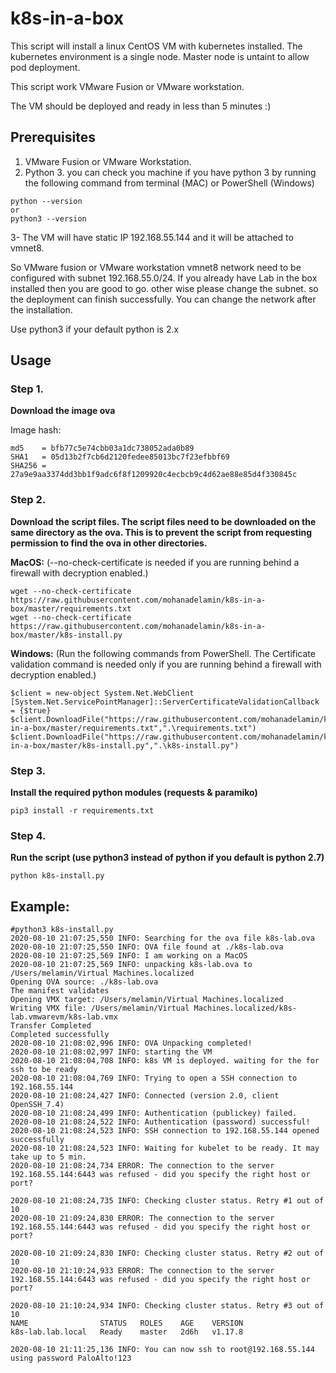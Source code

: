 # k8s-in-a-box

This script  will install a linux CentOS VM with kubernetes installed.
The kubernetes environment is a single node. Master node is untaint to allow pod deployment.

This script work VMware Fusion or VMware workstation.

The VM should be deployed and ready in less than 5 minutes :)

## Prerequisites

1.  VMware Fusion or VMware Workstation.
2.  Python 3. you can check you machine if you have python 3 by running the following command from terminal (MAC) or PowerShell (Windows)
```
python --version
or
python3 --version
```
3- The VM will have static IP 192.168.55.144 and it will be attached to vmnet8.

So VMware fusion or VMware workstation vmnet8 network need to be configured with subnet 192.168.55.0/24. If you already have Lab in the box installed then you are good to go. other wise please change the subnet. so the deployment can finish successfully.
You can change the network after the installation.

Use python3 if your default python is 2.x

## Usage

### Step 1. 
**Download the image ova**

Image hash:
```
md5    = bfb77c5e74cbb03a1dc738052ada0b89
SHA1   = 05d13b2f7cb6d2120fedee85013bc7f23efbbf69
SHA256 = 27a9e9aa3374dd3bb1f9adc6f8f1209920c4ecbcb9c4d62ae88e85d4f330845c
```
### Step 2. 
**Download the script files. The script files need to be downloaded on the same directory as the ova. This is to prevent the script from requesting permission to find the ova in other directories.** 

**MacOS:** (--no-check-certificate is needed if you are running behind a firewall with decryption enabled.)
```
wget --no-check-certificate https://raw.githubusercontent.com/mohanadelamin/k8s-in-a-box/master/requirements.txt
wget --no-check-certificate https://raw.githubusercontent.com/mohanadelamin/k8s-in-a-box/master/k8s-install.py
```

**Windows:** (Run the following commands from PowerShell. The Certificate validation command is needed only if you are running behind a firewall with decryption enabled.)
```
$client = new-object System.Net.WebClient
[System.Net.ServicePointManager]::ServerCertificateValidationCallback = {$true}
$client.DownloadFile("https://raw.githubusercontent.com/mohanadelamin/k8s-in-a-box/master/requirements.txt",".\requirements.txt")
$client.DownloadFile("https://raw.githubusercontent.com/mohanadelamin/k8s-in-a-box/master/k8s-install.py",".\k8s-install.py")
```

### Step 3. 
**Install the required  python modules (requests & paramiko)**
```
pip3 install -r requirements.txt 
```

### Step 4. 
**Run the script (use python3 instead of python if you default is python 2.7)**
```
python k8s-install.py
```


## Example:
```
#python3 k8s-install.py
2020-08-10 21:07:25,550 INFO: Searching for the ova file k8s-lab.ova
2020-08-10 21:07:25,550 INFO: OVA file found at ./k8s-lab.ova
2020-08-10 21:07:25,569 INFO: I am working on a MacOS
2020-08-10 21:07:25,569 INFO: unpacking k8s-lab.ova to /Users/melamin/Virtual Machines.localized
Opening OVA source: ./k8s-lab.ova
The manifest validates
Opening VMX target: /Users/melamin/Virtual Machines.localized
Writing VMX file: /Users/melamin/Virtual Machines.localized/k8s-lab.vmwarevm/k8s-lab.vmx
Transfer Completed
Completed successfully
2020-08-10 21:08:02,996 INFO: OVA Unpacking completed!
2020-08-10 21:08:02,997 INFO: starting the VM
2020-08-10 21:08:04,708 INFO: k8s VM is deployed. waiting for the for ssh to be ready
2020-08-10 21:08:04,769 INFO: Trying to open a SSH connection to 192.168.55.144
2020-08-10 21:08:24,427 INFO: Connected (version 2.0, client OpenSSH_7.4)
2020-08-10 21:08:24,499 INFO: Authentication (publickey) failed.
2020-08-10 21:08:24,522 INFO: Authentication (password) successful!
2020-08-10 21:08:24,523 INFO: SSH connection to 192.168.55.144 opened successfully
2020-08-10 21:08:24,523 INFO: Waiting for kubelet to be ready. It may take up to 5 min.
2020-08-10 21:08:24,734 ERROR: The connection to the server 192.168.55.144:6443 was refused - did you specify the right host or port?

2020-08-10 21:08:24,735 INFO: Checking cluster status. Retry #1 out of 10
2020-08-10 21:09:24,830 ERROR: The connection to the server 192.168.55.144:6443 was refused - did you specify the right host or port?

2020-08-10 21:09:24,830 INFO: Checking cluster status. Retry #2 out of 10
2020-08-10 21:10:24,933 ERROR: The connection to the server 192.168.55.144:6443 was refused - did you specify the right host or port?

2020-08-10 21:10:24,934 INFO: Checking cluster status. Retry #3 out of 10
NAME                STATUS   ROLES    AGE    VERSION
k8s-lab.lab.local   Ready    master   2d6h   v1.17.8

2020-08-10 21:11:25,136 INFO: You can now ssh to root@192.168.55.144 using password PaloAlto!123
```